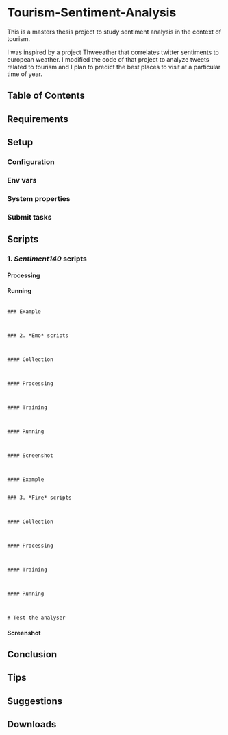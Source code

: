 # Tourism-Sentiment-Analysis

This is a masters thesis project to study sentiment analysis in the context of tourism. 

I was inspired by a project Thweeather that correlates twitter sentiments to european weather. I modified the code of that project to analyze tweets related to tourism and I plan to predict the best places to visit at a particular time of year.

## Table of Contents



## Requirements



## Setup

### Configuration


### Env vars



### System properties



### Submit tasks



## Scripts



### 1. *Sentiment140* scripts



#### Processing



#### Running


```

### Example



### 2. *Emo* scripts



#### Collection



#### Processing



#### Training



#### Running



#### Screenshot



#### Example


### 3. *Fire* scripts



#### Collection



#### Processing



#### Training



#### Running



# Test the analyser

```

#### Screenshot



## Conclusion



## Tips



## Suggestions



## Downloads

